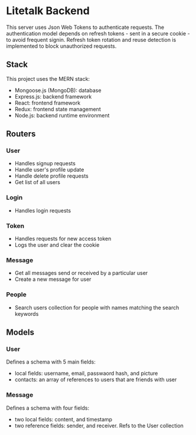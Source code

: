 # Litetalk Backend

This server uses Json Web Tokens to authenticate requests. The authentication model depends on refresh tokens - sent in a secure cookie - to avoid frequent signin. Refresh token rotation and reuse detection is implemented to block unauthorized requests.

## Stack

This project uses the MERN stack:

- Mongoose.js (MongoDB): database
- Express.js: backend framework
- React: frontend framework
- Redux: frontend state management
- Node.js: backend runtime environment

## Routers

### User

- Handles signup requests
- Handle user's profile update
- Handle delete profile requests
- Get list of all users

### Login

- Handles login requests

### Token

- Handles requests for new access token
- Logs the user and clear the cookie

### Message

- Get all messages send or received by a particular user
- Create a new message for user

### People

- Search users collection for people with names matching the search keywords

## Models

### User

Defines a schema with 5 main fields:
- local fields: username, email, passwaord hash, and picture
- contacts: an array of references to users that are friends with user

### Message

Defines a schema with four fields:
- two local fields: content, and timestamp
- two reference fields: sender, and receiver. Refs to the User collection



